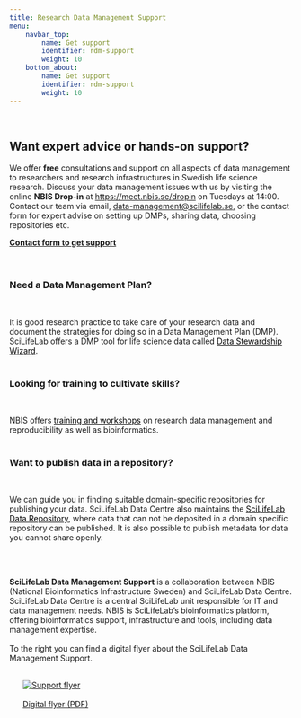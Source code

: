 ```yaml
---
title: Research Data Management Support
menu:
    navbar_top:
        name: Get support
        identifier: rdm-support
        weight: 10
    bottom_about:
        name: Get support
        identifier: rdm-support
        weight: 10
---
```

&nbsp;



<h2>Want expert advice or hands-on support?</h2>
<p class="card-text">We offer <b>free</b> consultations and support on all aspects of data management to researchers and research infrastructures in Swedish life science research. Discuss your data management issues with us by visiting the online <b>NBIS Drop-in</b> at <a href = "https://meet.nbis.se/dropin">https://meet.nbis.se/dropin</a> on Tuesdays at 14:00. Contact our team via email, <a href = "mailto:data-management@scilifelab.se">data-management@scilifelab.se</a>, or the contact form for expert advise on setting up DMPs, sharing data, choosing repositories etc.</p>
<a href="/contact/"><b>Contact form to get support <i class="bi bi-arrow-right-square-fill"></i></b></a>
<br><br><br>


<div class="row cards pt-5 pb-5 p-4 rounded cont-links text-black d-flex">
  <h3><b>Need a Data Management Plan?</b></h3><br>
  <p class="card-text">It is good research practice to take care of your research data and document the
  strategies for doing so in a Data Management Plan (DMP). SciLifeLab offers a DMP tool for life science data called <a style="color:black" href="https://dsw.scilifelab.se">Data Stewardship Wizard</a>.
  <br><br></p>
  <h3><b>Looking for training to cultivate skills?</b></h3><br>
  <p class="card-text">NBIS offers <a style="color:black" href="https://nbis.se/training">training and workshops</a> on research data management and reproducibility as well as bioinformatics.
  <br><br></p>

  <h3><b>Want to publish data in a repository?</b></h3><br>
  <p class="card-text">We can guide you in finding suitable domain-specific repositories for publishing
  your data. SciLifeLab Data Centre also maintains the <a style="color:black" href="https://figshare.scilifelab.se">SciLifeLab Data Repository</a>, where data that can not be deposited in a domain specific repository can be published. It is also possible to publish metadata for data you cannot share openly.</p>
</div>
<br><br>
<div class="row mt-2">
<div class="col-md-6">

**SciLifeLab Data Management Support** is a collaboration between NBIS (National Bioinformatics Infrastructure Sweden) and SciLifeLab Data Centre. SciLifeLab Data Centre is a central SciLifeLab unit responsible for IT and data management needs. NBIS is SciLifeLab’s bioinformatics platform, offering bioinformatics support, infrastructure and tools, including data management expertise.
<br><br>
To the right you can find a digital flyer about the SciLifeLab Data Management Support. <br><br>

</div>
  <div class="col-md-2 offset-md-1">
    <div class="card-body p-2 pb-0">
    <ul><a href="/files/SciLifeLab_Data_Management_Support_flyer_2023-09-01.pdf"><img src="/img/SciLifeLab_Data_Management_Support_flyer_2003-09-01-page-001.jpg" alt="Support flyer" class="img-fluid"><br><br>Digital flyer (PDF)</a>
    <br></ul>
    </div>
  </div>
</div>
